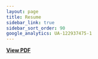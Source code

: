 ```yaml
---
layout: page
title: Resume
sidebar_link: true
sidebar_sort_order: 90
google_analytics: UA-122937475-1
---
```

 [<b>View PDF</b>](https://drive.google.com/file/d/1nM97tee6-VlCwLNv_ZvALeReYdAurXDU/view?usp=sharing)
